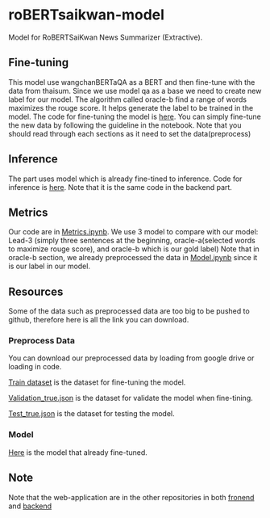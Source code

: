 # roBERTsaikwan-model
Model for RoBERTSaiKwan News Summarizer (Extractive).

## Fine-tuning
This model use wangchanBERTaQA as a BERT and then fine-tune with the data from thaisum. Since we use model qa as a base we need to create new label for our model. The algorithm called oracle-b find a range of words maximizes the rouge score. It helps generate the label to be trained in the model. The code for fine-tuning the model is [here](https://github.com/Sav-eng/roBERTsaikwan-model/blob/main/fine_tuning_roBERTsaikwan.ipynb). You can simply fine-tune the new data by following the guideline in the notebook. Note that you should read through each sections as it need to set the data(preprocess)

## Inference
The part uses model which is already fine-tined to inference. Code for inference is [here](https://github.com/Sav-eng/roBERTsaikwan-model/blob/main/inference_roBERTsaikwan.ipynb). Note that it is the same code in the backend part.

## Metrics
Our code are in [Metrics.ipynb](https://github.com/Sav-eng/roBERTsaikwan-model/blob/main/Metrics.ipynb).
We use 3 model to compare with our model: Lead-3 (simply three sentences at the beginning, oracle-a(selected words to maximize rouge score), and oracle-b which is our gold label)
Note that in oracle-b section, we already preprocessed the data in [Model.ipynb](https://github.com/Sav-eng/roBERTsaikwan-model/blob/main/fine_tuning_roBERTsaikwan.ipynb) since it is our label in our model.

## Resources
Some of the data such as preprocessed data are too big to be pushed to github, therefore here is all the link you can download.

### Preprocess Data
You can download our preprocessed data by loading from google drive or loading in code.

[Train dataset](https://drive.google.com/file/d/1-3RreaZi4soUuHD414nkNfCK_uwQooRf/view) is the dataset for fine-tuning the model. 

[Validation_true.json](https://drive.google.com/file/d/1_zJds0bj7uXh0h-T2a9kPiT9XxkgtSfX/view) is the dataset for validate the model when fine-tining.

[Test_true.json](https://drive.google.com/file/d/1-298pxpI2JDPbhQhtCeaw52QBqjHdJNh/view) is the dataset for testing the model.

### Model
[Here](https://drive.google.com/file/d/1sEWiK5ZiRVJYDI8F-hFKkIM7-CAjbDUe/view) is the model that already fine-tuned.

## Note
Note that the web-application are in the other repositories in both [fronend](https://github.com/rew150/robertsaikwan_frontend) and [backend](https://github.com/rew150/robertsaikwan_backend)
